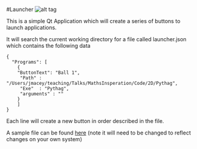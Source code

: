 #Launcher
![alt tag](http://nccastaff.bournemouth.ac.uk/jmacey/GraphicsLib/Demos/Launcher.png)


This is a simple Qt Application which will create a series of buttons to launch applications.

It will search the current working directory for a file called launcher.json which contains the following data

```
{
  "Programs": [
  	{
    "ButtonText": "Ball 1",
     "Path" : "/Users/jmacey/teaching/Talks/MathsInsperation/Code/2D/Pythag",
     "Exe"  : "Pythag",
     "arguments" : ""
    }
    ]
}
```

Each line will create a new button in order described in the file. 

A sample file can be found [here](https://github.com/NCCA/IntroToQt/blob/master/Launcher/launcher.json) (note it will need to be changed to reflect changes on your own system) 